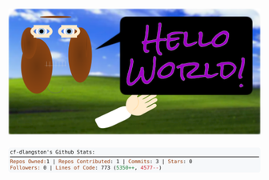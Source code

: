<!-- 
Version 3.0.20
Built Wed Jul 10 2024 05:31:05 GMT+0000 (Coordinated Universal Time)
-->

<h1 align="center">
  <a href="https://github.com/cf-dlangston/cf-dlangston/tree/master/src" title="Click to View Source">
    <picture width="100%" alt="Dylan">
      <source media="(prefers-color-scheme: dark)" srcset="dylan-dark.svg?version=3.0.20">
      <img src="dylan-light.svg?version=3.0.20" alt="Dylan">
    </picture>
  </a>
</h1>

<div align="center">
  <picture width="100%" alt="Profile Info and Stats">
    <source media="(prefers-color-scheme: dark)" srcset="stats-dark.svg?version=3.0.20">
    <img src="stats-light.svg?version=3.0.20" alt="Profile Info and Stats">
  </picture>
</div>

